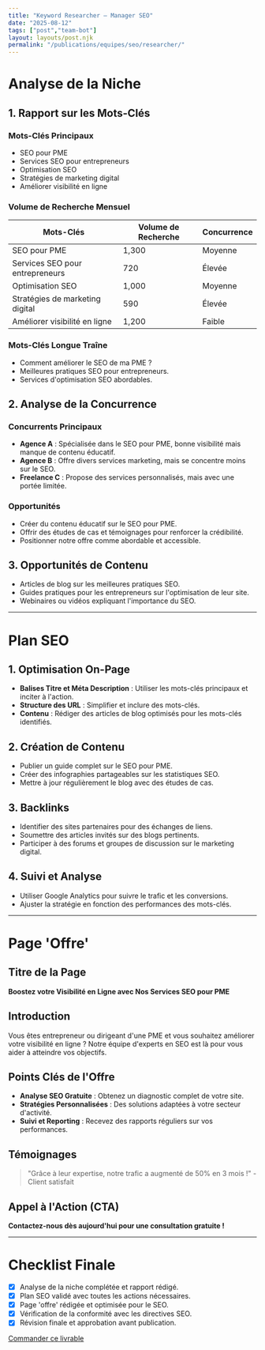 ```yaml
---
title: "Keyword Researcher — Manager SEO"
date: "2025-08-12"
tags: ["post","team-bot"]
layout: layouts/post.njk
permalink: "/publications/equipes/seo/researcher/"
---
```

# Analyse de la Niche

## 1. Rapport sur les Mots-Clés

### Mots-Clés Principaux
- SEO pour PME
- Services SEO pour entrepreneurs
- Optimisation SEO
- Stratégies de marketing digital
- Améliorer visibilité en ligne

### Volume de Recherche Mensuel
| Mots-Clés                      | Volume de Recherche | Concurrence |
|--------------------------------|---------------------|-------------|
| SEO pour PME                   | 1,300               | Moyenne     |
| Services SEO pour entrepreneurs | 720                 | Élevée      |
| Optimisation SEO                | 1,000               | Moyenne     |
| Stratégies de marketing digital | 590                 | Élevée      |
| Améliorer visibilité en ligne   | 1,200               | Faible      |

### Mots-Clés Longue Traîne
- Comment améliorer le SEO de ma PME ?
- Meilleures pratiques SEO pour entrepreneurs.
- Services d'optimisation SEO abordables.

## 2. Analyse de la Concurrence

### Concurrents Principaux
- **Agence A** : Spécialisée dans le SEO pour PME, bonne visibilité mais manque de contenu éducatif.
- **Agence B** : Offre divers services marketing, mais se concentre moins sur le SEO.
- **Freelance C** : Propose des services personnalisés, mais avec une portée limitée.

### Opportunités
- Créer du contenu éducatif sur le SEO pour PME.
- Offrir des études de cas et témoignages pour renforcer la crédibilité.
- Positionner notre offre comme abordable et accessible.

## 3. Opportunités de Contenu
- Articles de blog sur les meilleures pratiques SEO.
- Guides pratiques pour les entrepreneurs sur l'optimisation de leur site.
- Webinaires ou vidéos expliquant l'importance du SEO.

---

# Plan SEO

## 1. Optimisation On-Page
- **Balises Titre et Méta Description** : Utiliser les mots-clés principaux et inciter à l'action.
- **Structure des URL** : Simplifier et inclure des mots-clés.
- **Contenu** : Rédiger des articles de blog optimisés pour les mots-clés identifiés.

## 2. Création de Contenu
- Publier un guide complet sur le SEO pour PME.
- Créer des infographies partageables sur les statistiques SEO.
- Mettre à jour régulièrement le blog avec des études de cas.

## 3. Backlinks
- Identifier des sites partenaires pour des échanges de liens.
- Soumettre des articles invités sur des blogs pertinents.
- Participer à des forums et groupes de discussion sur le marketing digital.

## 4. Suivi et Analyse
- Utiliser Google Analytics pour suivre le trafic et les conversions.
- Ajuster la stratégie en fonction des performances des mots-clés.

---

# Page 'Offre'

## Titre de la Page
**Boostez votre Visibilité en Ligne avec Nos Services SEO pour PME**

## Introduction
Vous êtes entrepreneur ou dirigeant d'une PME et vous souhaitez améliorer votre visibilité en ligne ? Notre équipe d'experts en SEO est là pour vous aider à atteindre vos objectifs.

## Points Clés de l'Offre
- **Analyse SEO Gratuite** : Obtenez un diagnostic complet de votre site.
- **Stratégies Personnalisées** : Des solutions adaptées à votre secteur d'activité.
- **Suivi et Reporting** : Recevez des rapports réguliers sur vos performances.

## Témoignages
> "Grâce à leur expertise, notre trafic a augmenté de 50% en 3 mois !" - Client satisfait

## Appel à l'Action (CTA)
**Contactez-nous dès aujourd'hui pour une consultation gratuite !**

---

# Checklist Finale
- [x] Analyse de la niche complétée et rapport rédigé.
- [x] Plan SEO validé avec toutes les actions nécessaires.
- [x] Page 'offre' rédigée et optimisée pour le SEO.
- [x] Vérification de la conformité avec les directives SEO.
- [x] Révision finale et approbation avant publication.

<p><a class="btn" href="https://pancarte.gumroad.com/l/seo-keywords?checkout=true" target="_blank" rel="noopener">Commander ce livrable</a></p>
